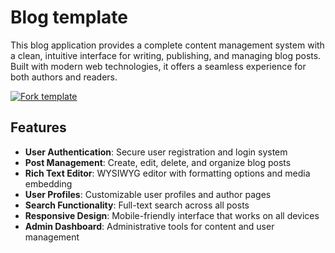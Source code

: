 # Blog template

This blog application provides a complete content management system with a clean, intuitive interface for writing, publishing, and managing blog posts. Built with modern web technologies, it offers a seamless experience for both authors and readers.

[![Fork template](https://img.shields.io/badge/Fork%20template-%233A0CFF?style=for-the-badge)](https://app.gadget.dev/auth/fork?domain=blog-internal-rrv7-f-ssr.gadget.app)

## Features

- **User Authentication**: Secure user registration and login system
- **Post Management**: Create, edit, delete, and organize blog posts
- **Rich Text Editor**: WYSIWYG editor with formatting options and media embedding
- **User Profiles**: Customizable user profiles and author pages
- **Search Functionality**: Full-text search across all posts
- **Responsive Design**: Mobile-friendly interface that works on all devices
- **Admin Dashboard**: Administrative tools for content and user management
